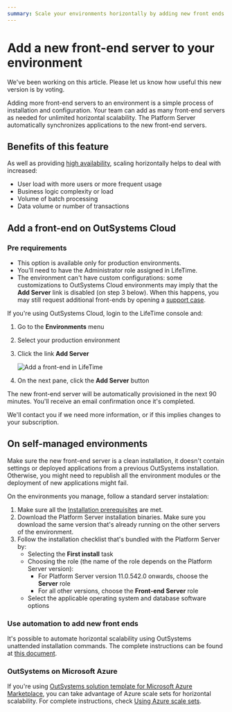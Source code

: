 ```yaml
---
summary: Scale your environments horizontally by adding new front ends to deal with increased user load and application complexity.
---
```


# Add a new front-end server to your environment

<div class="info" markdown="1">
We've been working on this article. Please let us know how useful this new version is by voting.
</div>

Adding more front-end servers to an environment is a simple process of installation and configuration. Your team can add as many front-end servers as needed for unlimited horizontal scalability. The Platform Server automatically synchronizes applications to the new front-end servers.

## Benefits of this feature

As well as providing [high availability](https://www.outsystems.com/evaluation-guide/how-does-outsystems-provide-horizontal-scalability/#High_availability), scaling horizontally helps to deal with increased:

* User load with more users or more frequent usage
* Business logic complexity or load
* Volume of batch processing
* Data volume or number of transactions

## Add a front-end on OutSystems Cloud

### Pre requirements

* This option is available only for production environments.
* You'll need to have the Administrator role assigned in LifeTime.
* The environment can't have custom configurations: some customizations to OutSystems Cloud environments may imply that the **Add Server** link is disabled (on step 3 below). When this happens, you may still request additional front-ends by opening a [support case](https://www.outsystems.com/goto/submit-support-case).

If you're using OutSystems Cloud, login to the LifeTime console and:

1. Go to the **Environments** menu
1. Select your production environment
1. Click the link **Add Server**

    ![Add a front-end in LifeTime](images/add-front-end-LT.png)

1. On the next pane, click the **Add Server** button

The new front-end server will be automatically provisioned in the next 90 minutes. You'll receive an email confirmation once it's completed.

We'll contact you if we need more information, or if this implies changes to your subscription.

## On self-managed environments

<div class="info" markdown="1">

Make sure the new front-end server is a clean installation, it doesn't contain settings or deployed applications from a previous OutSystems installation. Otherwise, you might need to republish all the environment modules or the deployment of new applications might fail.

</div>

On the environments you manage, follow a standard server instalation:

1. Make sure all the [Installation prerequisites](https://success.outsystems.com/Documentation/11/Setting_Up_OutSystems#Installation_prerequisites) are met.
1. Download the Platform Server installation binaries. Make sure you download the same version that's already running on the other servers of the environment.
1. Follow the installation checklist that's bundled with the Platform Server by:
    * Selecting the **First install** task
    * Choosing the role (the name of the role depends on the Platform Server version):
        * For Platform Server version 11.0.542.0 onwards, choose the **Server** role
        * For all other versions, choose the **Front-end Server** role
    * Select the applicable operating system and database software options

### Use automation to add new front ends

It's possible to automate horizontal scalability using OutSystems unattended installation commands. The complete instructions can be found at [this document](https://success.outsystems.com/Documentation/11/Setting_Up_OutSystems/Unattended_Installation_and_Upgrade#Adding_a_Front-End).

### OutSystems on Microsoft Azure

If you're using [OutSystems solution template for Microsoft Azure Marketplace](https://success.outsystems.com/Documentation/11/Setting_Up_OutSystems/OutSystems_on_Microsoft_Azure), you can take advantage of Azure scale sets for horizontal scalability. For complete instructions, check [Using Azure scale sets](https://success.outsystems.com/Documentation/11/Setting_Up_OutSystems/OutSystems_on_Microsoft_Azure/Additional_Configurations_for_OutSystems_on_Microsoft_Azure#Scale_Your_Environments_Using_Azure_Scale_Sets).

